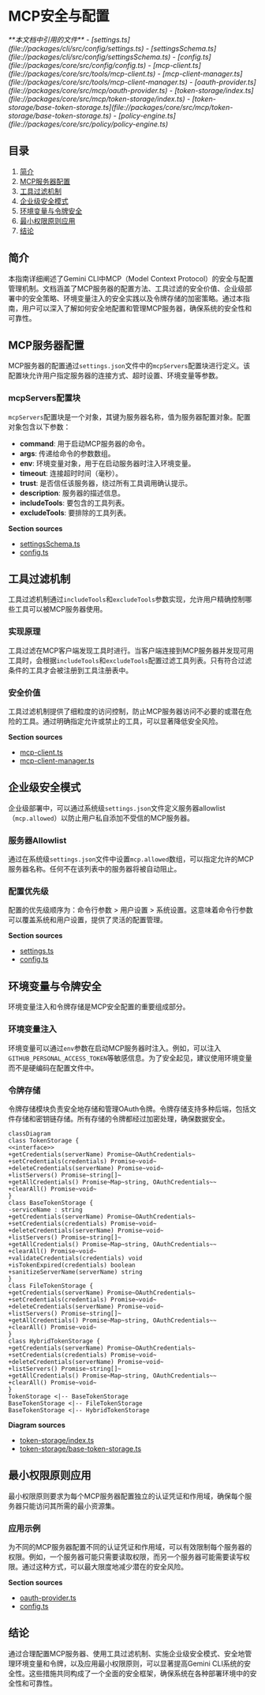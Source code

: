 # MCP安全与配置

<cite>
**本文档中引用的文件**  
- [settings.ts](file://packages/cli/src/config/settings.ts)
- [settingsSchema.ts](file://packages/cli/src/config/settingsSchema.ts)
- [config.ts](file://packages/core/src/config/config.ts)
- [mcp-client.ts](file://packages/core/src/tools/mcp-client.ts)
- [mcp-client-manager.ts](file://packages/core/src/tools/mcp-client-manager.ts)
- [oauth-provider.ts](file://packages/core/src/mcp/oauth-provider.ts)
- [token-storage/index.ts](file://packages/core/src/mcp/token-storage/index.ts)
- [token-storage/base-token-storage.ts](file://packages/core/src/mcp/token-storage/base-token-storage.ts)
- [policy-engine.ts](file://packages/core/src/policy/policy-engine.ts)
</cite>

## 目录
1. [简介](#简介)
2. [MCP服务器配置](#mcp服务器配置)
3. [工具过滤机制](#工具过滤机制)
4. [企业级安全模式](#企业级安全模式)
5. [环境变量与令牌安全](#环境变量与令牌安全)
6. [最小权限原则应用](#最小权限原则应用)
7. [结论](#结论)

## 简介
本指南详细阐述了Gemini CLI中MCP（Model Context Protocol）的安全与配置管理机制。文档涵盖了MCP服务器的配置方法、工具过滤的安全价值、企业级部署中的安全策略、环境变量注入的安全实践以及令牌存储的加密策略。通过本指南，用户可以深入了解如何安全地配置和管理MCP服务器，确保系统的安全性和可靠性。

## MCP服务器配置
MCP服务器的配置通过`settings.json`文件中的`mcpServers`配置块进行定义。该配置块允许用户指定服务器的连接方式、超时设置、环境变量等参数。

### mcpServers配置块
`mcpServers`配置块是一个对象，其键为服务器名称，值为服务器配置对象。配置对象包含以下参数：

- **command**: 用于启动MCP服务器的命令。
- **args**: 传递给命令的参数数组。
- **env**: 环境变量对象，用于在启动服务器时注入环境变量。
- **timeout**: 连接超时时间（毫秒）。
- **trust**: 是否信任该服务器，绕过所有工具调用确认提示。
- **description**: 服务器的描述信息。
- **includeTools**: 要包含的工具列表。
- **excludeTools**: 要排除的工具列表。

**Section sources**
- [settingsSchema.ts](file://packages/cli/src/config/settingsSchema.ts#L1-L200)
- [config.ts](file://packages/core/src/config/config.ts#L1-L100)

## 工具过滤机制
工具过滤机制通过`includeTools`和`excludeTools`参数实现，允许用户精确控制哪些工具可以被MCP服务器使用。

### 实现原理
工具过滤在MCP客户端发现工具时进行。当客户端连接到MCP服务器并发现可用工具时，会根据`includeTools`和`excludeTools`配置过滤工具列表。只有符合过滤条件的工具才会被注册到工具注册表中。

### 安全价值
工具过滤机制提供了细粒度的访问控制，防止MCP服务器访问不必要的或潜在危险的工具。通过明确指定允许或禁止的工具，可以显著降低安全风险。

**Section sources**
- [mcp-client.ts](file://packages/core/src/tools/mcp-client.ts#L1-L800)
- [mcp-client-manager.ts](file://packages/core/src/tools/mcp-client-manager.ts#L1-L130)

## 企业级安全模式
企业级部署中，可以通过系统级`settings.json`文件定义服务器allowlist（`mcp.allowed`）以防止用户私自添加不受信的MCP服务器。

### 服务器Allowlist
通过在系统级`settings.json`文件中设置`mcp.allowed`数组，可以指定允许的MCP服务器名称。任何不在该列表中的服务器将被自动阻止。

### 配置优先级
配置的优先级顺序为：命令行参数 > 用户设置 > 系统设置。这意味着命令行参数可以覆盖系统和用户设置，提供了灵活的配置管理。

**Section sources**
- [settings.ts](file://packages/cli/src/config/settings.ts#L1-L800)
- [config.ts](file://packages/core/src/config/config.ts#L758-L808)

## 环境变量与令牌安全
环境变量注入和令牌存储是MCP安全配置的重要组成部分。

### 环境变量注入
环境变量可以通过`env`参数在启动MCP服务器时注入。例如，可以注入`GITHUB_PERSONAL_ACCESS_TOKEN`等敏感信息。为了安全起见，建议使用环境变量而不是硬编码在配置文件中。

### 令牌存储
令牌存储模块负责安全地存储和管理OAuth令牌。令牌存储支持多种后端，包括文件存储和密钥链存储。所有存储的令牌都经过加密处理，确保数据安全。

```mermaid
classDiagram
class TokenStorage {
<<interface>>
+getCredentials(serverName) Promise~OAuthCredentials~
+setCredentials(credentials) Promise~void~
+deleteCredentials(serverName) Promise~void~
+listServers() Promise~string[]~
+getAllCredentials() Promise~Map~string, OAuthCredentials~~
+clearAll() Promise~void~
}
class BaseTokenStorage {
-serviceName : string
+getCredentials(serverName) Promise~OAuthCredentials~
+setCredentials(credentials) Promise~void~
+deleteCredentials(serverName) Promise~void~
+listServers() Promise~string[]~
+getAllCredentials() Promise~Map~string, OAuthCredentials~~
+clearAll() Promise~void~
+validateCredentials(credentials) void
+isTokenExpired(credentials) boolean
+sanitizeServerName(serverName) string
}
class FileTokenStorage {
+getCredentials(serverName) Promise~OAuthCredentials~
+setCredentials(credentials) Promise~void~
+deleteCredentials(serverName) Promise~void~
+listServers() Promise~string[]~
+getAllCredentials() Promise~Map~string, OAuthCredentials~~
+clearAll() Promise~void~
}
class HybridTokenStorage {
+getCredentials(serverName) Promise~OAuthCredentials~
+setCredentials(credentials) Promise~void~
+deleteCredentials(serverName) Promise~void~
+listServers() Promise~string[]~
+getAllCredentials() Promise~Map~string, OAuthCredentials~~
+clearAll() Promise~void~
}
TokenStorage <|-- BaseTokenStorage
BaseTokenStorage <|-- FileTokenStorage
BaseTokenStorage <|-- HybridTokenStorage
```

**Diagram sources**
- [token-storage/index.ts](file://packages/core/src/mcp/token-storage/index.ts#L1-L15)
- [token-storage/base-token-storage.ts](file://packages/core/src/mcp/token-storage/base-token-storage.ts#L1-L50)

## 最小权限原则应用
最小权限原则要求为每个MCP服务器配置独立的认证凭证和作用域，确保每个服务器只能访问其所需的最小资源集。

### 应用示例
为不同的MCP服务器配置不同的认证凭证和作用域，可以有效限制每个服务器的权限。例如，一个服务器可能只需要读取权限，而另一个服务器可能需要读写权限。通过这种方式，可以最大限度地减少潜在的安全风险。

**Section sources**
- [oauth-provider.ts](file://packages/core/src/mcp/oauth-provider.ts#L1-L800)
- [config.ts](file://packages/core/src/config/config.ts#L1-L100)

## 结论
通过合理配置MCP服务器、使用工具过滤机制、实施企业级安全模式、安全地管理环境变量和令牌，以及应用最小权限原则，可以显著提高Gemini CLI系统的安全性。这些措施共同构成了一个全面的安全框架，确保系统在各种部署环境中的安全性和可靠性。